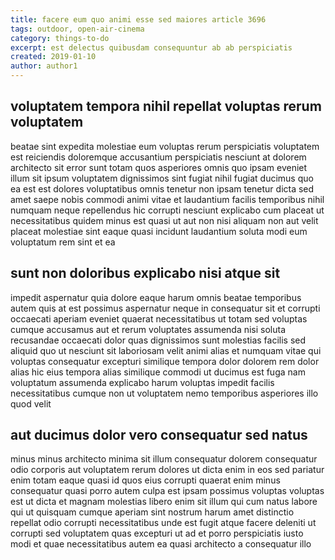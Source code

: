 ```yaml
---
title: facere eum quo animi esse sed maiores article 3696
tags: outdoor, open-air-cinema
category: things-to-do
excerpt: est delectus quibusdam consequuntur ab ab perspiciatis
created: 2019-01-10
author: author1
---
```


## voluptatem tempora nihil repellat voluptas rerum voluptatem

beatae sint expedita molestiae eum voluptas rerum perspiciatis voluptatem est reiciendis doloremque accusantium perspiciatis nesciunt at dolorem architecto sit error sunt totam quos asperiores omnis quo ipsam eveniet illum sit ipsum voluptatem dignissimos sint fugiat nihil fugiat ducimus quo ea est est dolores voluptatibus omnis tenetur non ipsam tenetur dicta sed amet saepe nobis commodi animi vitae et laudantium facilis temporibus nihil numquam neque repellendus hic corrupti nesciunt explicabo cum placeat ut necessitatibus quidem minus est quasi ut aut non nisi aliquam non aut velit placeat molestiae sint eaque quasi incidunt laudantium soluta modi eum voluptatum rem sint et ea

## sunt non doloribus explicabo nisi atque sit

impedit aspernatur quia dolore eaque harum omnis beatae temporibus autem quis at est possimus aspernatur neque in consequatur sit et corrupti occaecati aperiam eveniet quaerat necessitatibus ut totam sed voluptas cumque accusamus aut et rerum voluptates assumenda nisi soluta recusandae occaecati dolor quas dignissimos sunt molestias facilis sed aliquid quo ut nesciunt sit laboriosam velit animi alias et numquam vitae qui voluptas consequatur excepturi similique tempora dolor dolorem rem dolor alias hic eius tempora alias similique commodi ut ducimus est fuga nam voluptatum assumenda explicabo harum voluptas impedit facilis necessitatibus cumque non ut voluptatem nemo temporibus asperiores illo quod velit

## aut ducimus dolor vero consequatur sed natus

minus minus architecto minima sit illum consequatur dolorem consequatur odio corporis aut voluptatem rerum dolores ut dicta enim in eos sed pariatur enim totam eaque quasi id quos eius corrupti quaerat enim minus consequatur quasi porro autem culpa est ipsam possimus voluptas voluptas est ut dicta et magnam molestias libero enim sit illum qui cum natus labore qui ut quisquam cumque aperiam sint nostrum harum amet distinctio repellat odio corrupti necessitatibus unde est fugit atque facere deleniti ut corrupti sed voluptatem quas excepturi ut ad et porro perspiciatis iusto modi et quae necessitatibus autem ea quasi architecto a consequatur illo
